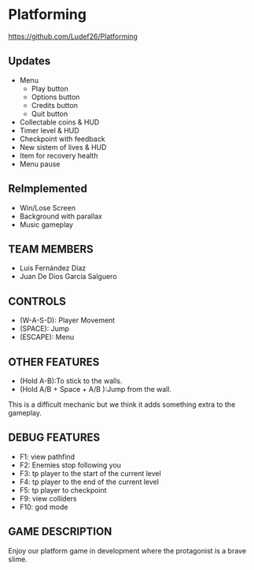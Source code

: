 # Platforming
https://github.com/Ludef26/Platforming

## Updates

* Menu 
  * Play button
  * Options button
  * Credits button
  * Quit button
* Collectable coins & HUD
* Timer level & HUD
* Checkpoint with feedback
* New sistem of lives & HUD
* Item for recovery health
* Menu pause 

## ReImplemented 

* Win/Lose Screen 
* Background with parallax
* Music gameplay

## TEAM MEMBERS

* Luis Fernández Díaz
* Juan De Dios García Salguero

## CONTROLS

* (W-A-S-D): Player Movement
* (SPACE): Jump
* (ESCAPE): Menu

## OTHER FEATURES
* (Hold A-B):To stick to the walls.
* (Hold A/B + Space + A/B ):Jump from the wall.

This is a difficult mechanic but we think it adds something extra to the gameplay.


## DEBUG FEATURES
* F1: view pathfind
* F2: Enemies stop following you
* F3: tp player to the start of the current level
* F4: tp player to the end of the current level
* F5: tp player to checkpoint
* F9: view colliders
* F10: god mode

## GAME DESCRIPTION

Enjoy our platform game in development where the protagonist is a brave slime.



